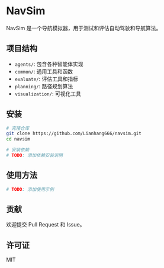 # NavSim

NavSim 是一个导航模拟器，用于测试和评估自动驾驶和导航算法。

## 项目结构

- `agents/`: 包含各种智能体实现
- `common/`: 通用工具和函数
- `evaluate/`: 评估工具和指标
- `planning/`: 路径规划算法
- `visualization/`: 可视化工具

## 安装

```bash
# 克隆仓库
git clone https://github.com/Lianhang666/navsim.git
cd navsim

# 安装依赖
# TODO: 添加依赖安装说明
```

## 使用方法

```python
# TODO: 添加使用示例
```

## 贡献

欢迎提交 Pull Request 和 Issue。

## 许可证

MIT 